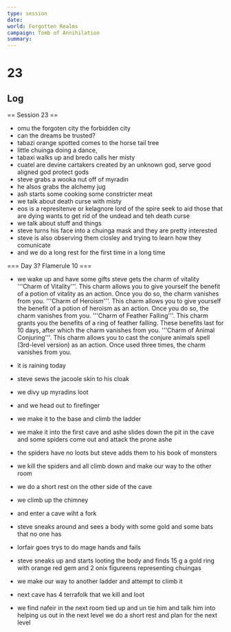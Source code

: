 ```yaml
---
type: session
date:
world: Forgotten Realms
campaign: Tomb of Annihilation
summary:
---
```


# 23

## Log
== Session 23 ==

* omu the forgoten city the forbidden city
* can the dreams be trusted?
* tabazi orange spotted comes to the horse tail tree
* little chuinga doing a dance, 
* tabaxi walks up and bredo calls her misty
* cuatel are devine cartakers created by an unknown god, serve good aligned god protect gods 
* steve grabs a wooka nut off of myradin 
* he alsos grabs the alchemy jug
* ash starts some cooking some constricter meat
* we talk about death curse with misty
* eos is a represitenve or kelagnore lord of the spire seek to aid those that are dying wants to get rid of the undead and teh death curse  
* we talk about stuff and things
* steve turns his face into a chuinga mask and they are pretty interested
* steve is also observing them closley and trying to learn how they comunicate
* and we do a long rest for the first time in a long time 

=== Day 3? Flamerule 10 === 
* we wake up and have some gifts steve gets the charm of vitality 
    '''Charm of Vitality'''. This charm allows you to give yourself the benefit of a potion of vitality as an action. Once you do so, the charm vanishes from you.
    '''Charm of Heroism'''. This charm allows you to give yourself the benefit of a potion of heroism as an action. Once you do so, the charm vanishes from you.
    '''Charm of Feather Falling'''. This charm grants you the benefits of a ring of feather falling. These benefits last for 10 days, after which the charm vanishes from you.
    '''Charm of Animal Conjuring'''. This charm allows you to cast the conjure animals spell (3rd-level version) as an action. Once used three times, the charm vanishes from you.

* it is raining today 
 
* steve sews the jacoole skin to his cloak 
* we divy up myradins loot 
* and we head out to firefinger  
* we make it to the base and climb the ladder 
* we make it into the first cave and ashe slides down the pit in the cave and some spiders come out and attack the prone ashe 
* the spiders have no loots but steve adds them to his book of monsters
* we kill the spiders and all climb down and make our way to the other room
* we do a short rest on the other side of the cave
* we climb up the chimney 
* and enter a cave wiht a fork 
* steve sneaks around and sees a body with some gold and some bats that no one has 
* lorfair goes trys to do mage hands and fails 
* steve sneaks up and starts looting the body and finds
   15 g a gold ring with orange red gem and 2 onix figureens representing chuingas 
* we make our way to another ladder and attempt to climb it 
* next cave has 4 terrafolk that we kill and loot 
* we find nafeir in the next room tied up and un tie him and talk him into helping us out in the next level 
we do a short rest and plan for the next level
